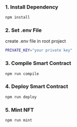 
### 1. Install Dependency

```bash
npm install
```

### 2. Set .env File

create .env file in root project

```bash
PRIVATE_KEY="your private key"
```


### 3. Compile Smart Contract

```bash
npm run compile
```

### 4. Deploy Smart Contract

```bash
npm run deploy
```

### 5. Mint NFT

```bash
npm run mint
```
